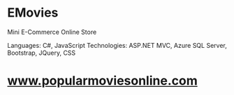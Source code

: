 # EMovies
Mini E-Commerce Online Store

Languages:    C#, JavaScript 
Technologies: ASP.NET MVC, Azure SQL Server, Bootstrap,
			  JQuery, CSS

# www.popularmoviesonline.com